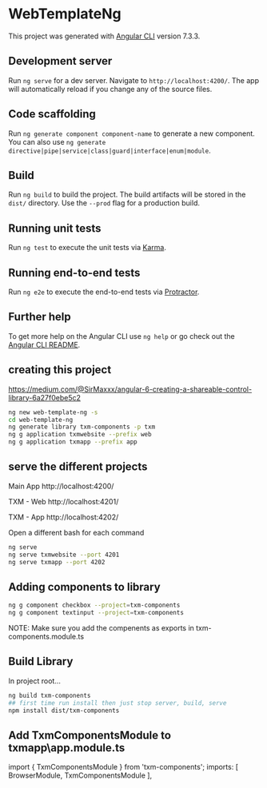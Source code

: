 # WebTemplateNg

This project was generated with [Angular CLI](https://github.com/angular/angular-cli) version 7.3.3.

## Development server

Run `ng serve` for a dev server. Navigate to `http://localhost:4200/`. The app will automatically reload if you change any of the source files.

## Code scaffolding

Run `ng generate component component-name` to generate a new component. You can also use `ng generate directive|pipe|service|class|guard|interface|enum|module`.

## Build

Run `ng build` to build the project. The build artifacts will be stored in the `dist/` directory. Use the `--prod` flag for a production build.

## Running unit tests

Run `ng test` to execute the unit tests via [Karma](https://karma-runner.github.io).

## Running end-to-end tests

Run `ng e2e` to execute the end-to-end tests via [Protractor](http://www.protractortest.org/).

## Further help

To get more help on the Angular CLI use `ng help` or go check out the [Angular CLI README](https://github.com/angular/angular-cli/blob/master/README.md).

## creating this project

https://medium.com/@SirMaxxx/angular-6-creating-a-shareable-control-library-6a27f0ebe5c2

```bash
ng new web-template-ng -s
cd web-template-ng
ng generate library txm-components -p txm
ng g application txmwebsite --prefix web
ng g application txmapp --prefix app
```
## serve the different projects

Main App
http://localhost:4200/

TXM - Web
http://localhost:4201/

TXM - App
http://localhost:4202/

Open a different bash for each command
```bash
ng serve
ng serve txmwebsite --port 4201
ng serve txmapp --port 4202
```
## Adding components to library

```bash
ng g component checkbox --project=txm-components
ng g component textinput --project=txm-components
```

NOTE: Make sure you add the compenents as exports in txm-components.module.ts

## Build Library

In project root...
```bash
ng build txm-components
## first time run install then just stop server, build, serve
npm install dist/txm-components
```
## Add TxmComponentsModule to txmapp\app.module.ts
import { TxmComponentsModule } from 'txm-components';
  imports: [
    BrowserModule,
    TxmComponentsModule
  ],

